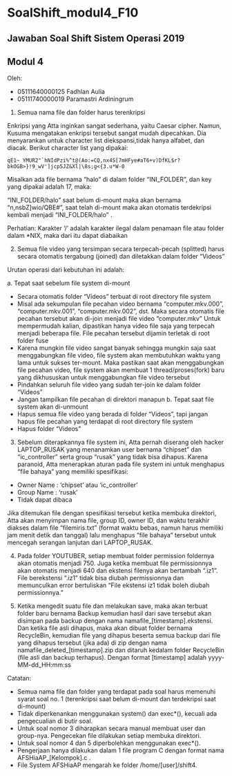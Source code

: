 # SoalShift_modul4_F10

## Jawaban Soal Shift Sistem Operasi 2019 

## Modul 4

Oleh: 

* 05111640000125 Fadhlan Aulia
* 05111740000019 Paramastri Ardiningrum


1. Semua nama file dan folder harus terenkripsi

Enkripsi yang Atta inginkan sangat sederhana, yaitu Caesar cipher. Namun, Kusuma mengatakan enkripsi tersebut sangat mudah dipecahkan. Dia menyarankan untuk character list diekspansi,tidak hanya alfabet, dan diacak. Berikut character list yang dipakai:

``qE1~ YMUR2"`hNIdPzi%^t@(Ao:=CQ,nx4S[7mHFye#aT6+v)DfKL$r?bkOGB>}!9_wV']jcp5JZ&Xl|\8s;g<{3.u*W-0``

Misalkan ada file bernama “halo” di dalam folder “INI_FOLDER”, dan key yang dipakai adalah 17, maka:

“INI_FOLDER/halo” saat belum di-mount maka akan bernama “n,nsbZ]wio/QBE#”, saat telah di-mount maka akan otomatis terdekripsi kembali menjadi “INI_FOLDER/halo” .

Perhatian: Karakter ‘/’ adalah karakter ilegal dalam penamaan file atau folder dalam *NIX, maka dari itu dapat diabaikan

2. Semua file video yang tersimpan secara terpecah-pecah (splitted) harus secara otomatis tergabung (joined) dan diletakkan dalam folder “Videos”

Urutan operasi dari kebutuhan ini adalah:

a. Tepat saat sebelum file system di-mount
* Secara otomatis folder “Videos” terbuat di root directory file system
* Misal ada sekumpulan file pecahan video bernama “computer.mkv.000”, “computer.mkv.001”, “computer.mkv.002”, dst. Maka secara otomatis file pecahan tersebut akan di-join menjadi file video “computer.mkv”
Untuk mempermudah kalian, dipastikan hanya video file saja yang terpecah menjadi beberapa file. File pecahan tersebut dijamin terletak di root folder fuse
* Karena mungkin file video sangat banyak sehingga mungkin saja saat menggabungkan file video, file system akan membutuhkan waktu yang lama untuk sukses ter-mount. Maka pastikan saat akan menggabungkan file pecahan video, file system akan membuat 1 thread/proses(fork) baru yang dikhususkan untuk menggabungkan file video tersebut
* Pindahkan seluruh file video yang sudah ter-join ke dalam folder “Videos”
* Jangan tampilkan file pecahan di direktori manapun
b. Tepat saat file system akan di-unmount
* Hapus semua file video yang berada di folder “Videos”, tapi jangan hapus file pecahan yang terdapat di root directory file system
* Hapus folder “Videos” 

3. Sebelum diterapkannya file system ini, Atta pernah diserang oleh hacker LAPTOP_RUSAK yang menanamkan user bernama “chipset” dan “ic_controller” serta group “rusak” yang tidak bisa dihapus. Karena paranoid, Atta menerapkan aturan pada file system ini untuk menghapus “file bahaya” yang memiliki spesifikasi:

* Owner Name 	: ‘chipset’ atau ‘ic_controller’
* Group Name	: ‘rusak’
* Tidak dapat dibaca

Jika ditemukan file dengan spesifikasi tersebut ketika membuka direktori, Atta akan menyimpan nama file, group ID, owner ID, dan waktu terakhir diakses dalam file “filemiris.txt” (format waktu bebas, namun harus memiliki jam menit detik dan tanggal) lalu menghapus “file bahaya” tersebut untuk mencegah serangan lanjutan dari LAPTOP_RUSAK.

4. Pada folder YOUTUBER, setiap membuat folder permission foldernya akan otomatis menjadi 750. Juga ketika membuat file permissionnya akan otomatis menjadi 640 dan ekstensi filenya akan bertambah “.iz1”. File berekstensi “.iz1” tidak bisa diubah permissionnya dan memunculkan error bertuliskan “File ekstensi iz1 tidak boleh diubah permissionnya.”

5. Ketika mengedit suatu file dan melakukan save, maka akan terbuat folder baru bernama Backup kemudian hasil dari save tersebut akan disimpan pada backup dengan nama namafile_[timestamp].ekstensi. Dan ketika file asli dihapus, maka akan dibuat folder bernama RecycleBin, kemudian file yang dihapus beserta semua backup dari file yang dihapus tersebut (jika ada) di zip dengan nama namafile_deleted_[timestamp].zip dan ditaruh kedalam folder RecycleBin (file asli dan backup terhapus). Dengan format [timestamp] adalah yyyy-MM-dd_HH:mm:ss


Catatan:

* Semua nama file dan folder yang terdapat pada soal harus memenuhi syarat soal no. 1 (terenkripsi saat belum di-mount dan terdekripsi saat di-mount)
* Tidak diperkenankan menggunakan system() dan exec*(), kecuali ada pengecualian di butir soal.
* Untuk soal nomor 3 diharapkan secara manual membuat user dan group-nya. Pengecekan file dilakukan setiap membuka direktori.
* Untuk soal nomor 4 dan 5 diperbolehkan menggunakan exec*().
* Pengerjaan hanya dilakukan dalam 1 file program C dengan format nama AFSHiaAP_[Kelompok].c . 
* File System AFSHiaAP mengarah ke folder /home/[user]/shift4.
